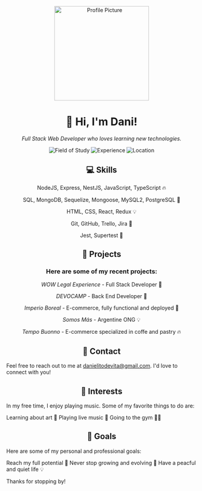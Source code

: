 <p align="center">
  <img src="https://res.cloudinary.com/djalgd3fg/image/upload/c_fill,f_auto,q_auto/v1595845144/media/uploads/iStock-1061856176(1).jpg" alt="Profile Picture" width="250">
</p>
<h1 align="center">👋 Hi, I'm Dani!</h1>
<p align="center">
  <i>Full Stack Web Developer who loves learning new technologies.</i>
</p>
<p align="center">
  <img src="https://img.shields.io/badge/-Web Development-brightgreen" alt="Field of Study">
  <img src="https://img.shields.io/badge/-Fresh to the IT industry-orange" alt="Experience">
  <img src="https://img.shields.io/badge/-Buenos Aires-blue" alt="Location">
</p>

<h2 align="center">
💻 Skills
</h2>

<p align="center">
NodeJS, Express, NestJS, JavaScript, TypeScript 🔥
</p>
<p align="center">
SQL, MongoDB, Sequelize, Mongoose, MySQL2, PostgreSQL 🚀
</p> 
<p align="center">
HTML, CSS, React, Redux 💡
</p> 
<p align="center">
Git, GitHub, Trello, Jira 🌟
</p>
<p align="center">
Jest, Supertest 🎉
</p>

<h2 align="center">
🚀 Projects
</h2>

<h3 align="center">
Here are some of my recent projects:
</h3>

<p align="center">
<i>WOW Legal Experience</i> - Full Stack Developer 🌟
</p>
<p align="center">
<i>DEVOCAMP</i> - Back End Developer 🌟
</p>
<p align="center">
<i>Imperio Boreal</i> - E-commerce, fully functional and deployed 🌟
</p>
<p align="center">
<i>Somos Más</i> - Argentine ONG 💡
</p>  
<p align="center">
<i>Tempo Buonno</i> - E-commerce specialized in coffe and pastry 🔥
</p>

<h2 align="center">
📧 Contact
</h2>

Feel free to reach out to me at danielitodevita@gmail.com. I'd love to connect with you!

<h2 align="center">
🎨 Interests
</h2>

In my free time, I enjoy playing music. Some of my favorite things to do are:

Learning about art 🎨
Playing live music 🎸
Going to the gym 🏃‍♀️

<h2 align="center">
🎯 Goals
</h2>

Here are some of my personal and professional goals:

Reach my full potential 🌟
Never stop growing and evolving 🚀
Have a peacful and quiet life 💡

Thanks for stopping by!
